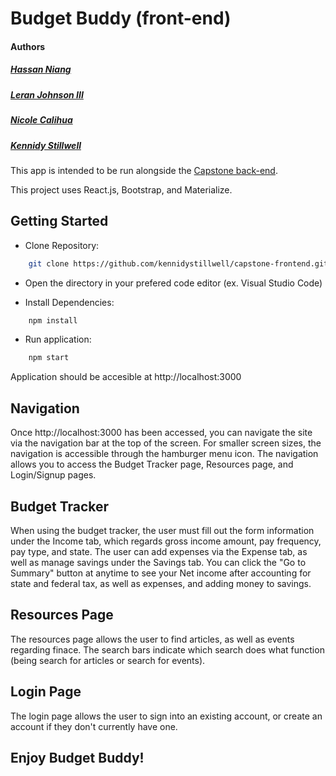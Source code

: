 # Budget Buddy (front-end)

#### Authors

##### [Hassan Niang](https://github.com/hassan-niang)

##### [Leran Johnson III](https://github.com/Leran-Johnson)

##### [Nicole Calihua](https://github.com/ncalihu0)

##### [Kennidy Stillwell](https://github.com/kennidystillwell)

This app is intended to be run alongside the [Capstone back-end](https://github.com/ncalihu0/CAPSTONE_Backend).

This project uses React.js, Bootstrap, and Materialize.

## Getting Started

- Clone Repository:

```bash
    git clone https://github.com/kennidystillwell/capstone-frontend.git
```

- Open the directory in your prefered code editor (ex. Visual Studio Code)

- Install Dependencies:

```bash
    npm install
```

- Run application:

```bash
    npm start
```

Application should be accesible at http://localhost:3000

## Navigation

Once http://localhost:3000 has been accessed, you can navigate the site via the navigation bar at the top of the screen. For smaller screen sizes, the navigation is accessible through the hamburger menu icon. The navigation allows you to access the Budget Tracker page, Resources page, and Login/Signup pages.

## Budget Tracker

When using the budget tracker, the user must fill out the form information under the Income tab, which regards gross income amount, pay frequency, pay type, and state. The user can add expenses via the Expense tab, as well as manage savings under the Savings tab. You can click the "Go to Summary" button at anytime to see your Net income after accounting for state and federal tax, as well as expenses, and adding money to savings.

## Resources Page

The resources page allows the user to find articles, as well as events regarding finace. The search bars indicate which search does what function (being search for articles or search for events).

## Login Page

The login page allows the user to sign into an existing account, or create an account if they don't currently have one.

## Enjoy Budget Buddy!
